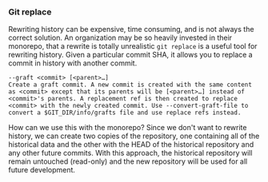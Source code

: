 ### Git replace
Rewriting history can be expensive, time consuming, and is not always the correct solution. An organization may be so heavily invested in their monorepo, that a rewrite is totally unrealistic `git replace` is a useful tool for rewriting history. Given a particular commit SHA, it allows you to replace a commit in history with another commit. 

```
--graft <commit> [<parent>…​]
Create a graft commit. A new commit is created with the same content as <commit> except that its parents will be [<parent>…​] instead of <commit>'s parents. A replacement ref is then created to replace <commit> with the newly created commit. Use --convert-graft-file to convert a $GIT_DIR/info/grafts file and use replace refs instead.
```

How can we use this with the monorepo? Since we don't want to rewrite history, we can create two copies of the repository, one containing all of the historical data and the other with the HEAD of the historical repository and any other future commits. With this approach, the historical repository will remain untouched (read-only) and the new repository will be used for all future development.